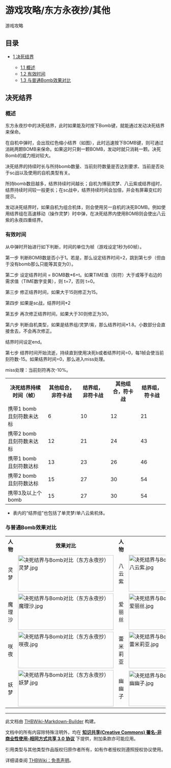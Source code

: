 # 游戏攻略/东方永夜抄/其他

<!-- source html: G:\repos\THBWiki-Markdown-Builder\THBWikiMarkdown\Temp\main\9\90\ns0%3A%E6%B8%B8%E6%88%8F%E6%94%BB%E7%95%A5%2F%E4%B8%9C%E6%96%B9%E6%B0%B8%E5%A4%9C%E6%8A%84%2F%E5%85%B6%E4%BB%96.html -->

游戏攻略

## 目录

- [1 决死结界](#决死结界)

  - [1.1 概述](#概述)
  - [1.2 有效时间](#有效时间)
  - [1.3 与普通Bomb效果对比](#与普通Bomb效果对比)







## 决死结界
### 概述
[](./文件-决死结界（东方永夜抄）.jpg.md)  东方永夜抄中的决死结界，此时如果能及时按下Bomb键，就能通过发动决死结界来保命。
  
在自机中弹时，会出现红色缩小结界（如图），此时迅速按下BOMB键，则可通过消耗两颗BOMB来保命。如果这时只剩一颗BOMB，发动时就只消耗一颗。决死Bomb的威力相对较大。  

决死结界的持续时长与所持bomb数量、当前刻符数量是否达到要求、当前是否处于sc战以及使用的自机类型有关。  

所持bomb数目越多，结界持续时间越长；自机为博丽灵梦、八云紫或结界组时，结界持续时间较一般更长；在sc战中，结界持续时间会加倍，并会有屏幕变红的提示。  

发动决死结界时，如果自机为组合机体，则会使用另一自机的决死BOMB。例如使用结界组在高速移动（操作灵梦）时中弹，在决死结界内使用BOMB则会使出八云紫的永夜四重结界。
  

### 有效时间

  
从中弹时开始进行如下判断，时间的单位为帧（游戏设定1秒为60帧）。  

第一步 判断BOMB数是否小于1。若是，那么设定结界时间=2，跳到第七步（但由于没有bomb那么只能等其变为0）。  

第二步 设定结界时间 = BOMB数*6+t。如果TIME值（刻符）大于或等于右边的需求值（TIME数字变黄），则 t=7，否则 t=0。  

第三步 修正结界时间，如果大于15则修正为15。  

第四步 如果是sc战，结界时间*2  

第五步 再次修正结界时间，如果大于30则修正为30。  

第六步 判断自机类型，如果是结界组/灵梦/紫，那么结界时间*1.8。小数部分会直接舍去，不会再次修正。  

结界时间设定end。  

第七步 结界时间开始流逝，持续直到使用决死b或者结界时间=0，每1帧会使当前刻符数-15。如果结界时间=0，那么进入miss处理。  

miss处理：当前刻符再次-10%。
  



<table>

<tbody><tr>
<th>决死结界持续时间（帧）</th>
<th>其他组合，非符卡战</th>
<th>结界组，非符卡战</th>
<th>其他组合，符卡战</th>
<th>结界组，符卡战
</th></tr>
<tr>
<td>携带1 bomb<br>且刻符数未达标</td>
<td>6</td>
<td>10</td>
<td>12</td>
<td>21
</td></tr>
<tr>
<td>携带2 bomb<br>且刻符数未达标</td>
<td>12</td>
<td>21</td>
<td>24</td>
<td>43
</td></tr>
<tr>
<td>携带1 bomb<br>且刻符数达标</td>
<td>13</td>
<td>23</td>
<td>26</td>
<td>46
</td></tr>
<tr>
<td>携带2 bomb<br>且刻符数达标</td>
<td>15</td>
<td>27</td>
<td>30</td>
<td>54
</td></tr>
<tr>
<td>携带3及以上个bomb</td>
<td>15</td>
<td>27</td>
<td>30</td>
<td>54
</td></tr></tbody></table>


- 表内的“结界组”也包括了单灵梦/单八云紫机体。

### 与普通Bomb效果对比

<table>

<tbody><tr>
<th>人物</th>
<th>效果对比</th>
<th>人物</th>
<th>效果对比
</th></tr>
<tr>
<td>灵梦</td>
<td><div class="center"><div class="floatnone"><a href="./文件-决死结界与Bomb对比（东方永夜抄）灵梦.jpg.md" class="image"><img alt="决死结界与Bomb对比（东方永夜抄）灵梦.jpg" src="https://upload.thwiki.cc/thumb/4/46/%E5%86%B3%E6%AD%BB%E7%BB%93%E7%95%8C%E4%B8%8EBomb%E5%AF%B9%E6%AF%94%EF%BC%88%E4%B8%9C%E6%96%B9%E6%B0%B8%E5%A4%9C%E6%8A%84%EF%BC%89%E7%81%B5%E6%A2%A6.jpg/300px-%E5%86%B3%E6%AD%BB%E7%BB%93%E7%95%8C%E4%B8%8EBomb%E5%AF%B9%E6%AF%94%EF%BC%88%E4%B8%9C%E6%96%B9%E6%B0%B8%E5%A4%9C%E6%8A%84%EF%BC%89%E7%81%B5%E6%A2%A6.jpg" decoding="async" loading="lazy" width="300" height="114" srcset="https://upload.thwiki.cc/thumb/4/46/%E5%86%B3%E6%AD%BB%E7%BB%93%E7%95%8C%E4%B8%8EBomb%E5%AF%B9%E6%AF%94%EF%BC%88%E4%B8%9C%E6%96%B9%E6%B0%B8%E5%A4%9C%E6%8A%84%EF%BC%89%E7%81%B5%E6%A2%A6.jpg/450px-%E5%86%B3%E6%AD%BB%E7%BB%93%E7%95%8C%E4%B8%8EBomb%E5%AF%B9%E6%AF%94%EF%BC%88%E4%B8%9C%E6%96%B9%E6%B0%B8%E5%A4%9C%E6%8A%84%EF%BC%89%E7%81%B5%E6%A2%A6.jpg 1.5x, https://upload.thwiki.cc/4/46/%E5%86%B3%E6%AD%BB%E7%BB%93%E7%95%8C%E4%B8%8EBomb%E5%AF%B9%E6%AF%94%EF%BC%88%E4%B8%9C%E6%96%B9%E6%B0%B8%E5%A4%9C%E6%8A%84%EF%BC%89%E7%81%B5%E6%A2%A6.jpg 2x" data-file-width="532" data-file-height="202"></a></div></div></td>
<td>八云紫</td>
<td><div class="center"><div class="floatnone"><a href="./文件-决死结界与Bomb对比（东方永夜抄）八云紫.jpg.md" class="image"><img alt="决死结界与Bomb对比（东方永夜抄）八云紫.jpg" src="https://upload.thwiki.cc/thumb/f/f0/%E5%86%B3%E6%AD%BB%E7%BB%93%E7%95%8C%E4%B8%8EBomb%E5%AF%B9%E6%AF%94%EF%BC%88%E4%B8%9C%E6%96%B9%E6%B0%B8%E5%A4%9C%E6%8A%84%EF%BC%89%E5%85%AB%E4%BA%91%E7%B4%AB.jpg/300px-%E5%86%B3%E6%AD%BB%E7%BB%93%E7%95%8C%E4%B8%8EBomb%E5%AF%B9%E6%AF%94%EF%BC%88%E4%B8%9C%E6%96%B9%E6%B0%B8%E5%A4%9C%E6%8A%84%EF%BC%89%E5%85%AB%E4%BA%91%E7%B4%AB.jpg" decoding="async" loading="lazy" width="300" height="115" srcset="https://upload.thwiki.cc/thumb/f/f0/%E5%86%B3%E6%AD%BB%E7%BB%93%E7%95%8C%E4%B8%8EBomb%E5%AF%B9%E6%AF%94%EF%BC%88%E4%B8%9C%E6%96%B9%E6%B0%B8%E5%A4%9C%E6%8A%84%EF%BC%89%E5%85%AB%E4%BA%91%E7%B4%AB.jpg/450px-%E5%86%B3%E6%AD%BB%E7%BB%93%E7%95%8C%E4%B8%8EBomb%E5%AF%B9%E6%AF%94%EF%BC%88%E4%B8%9C%E6%96%B9%E6%B0%B8%E5%A4%9C%E6%8A%84%EF%BC%89%E5%85%AB%E4%BA%91%E7%B4%AB.jpg 1.5x, https://upload.thwiki.cc/f/f0/%E5%86%B3%E6%AD%BB%E7%BB%93%E7%95%8C%E4%B8%8EBomb%E5%AF%B9%E6%AF%94%EF%BC%88%E4%B8%9C%E6%96%B9%E6%B0%B8%E5%A4%9C%E6%8A%84%EF%BC%89%E5%85%AB%E4%BA%91%E7%B4%AB.jpg 2x" data-file-width="529" data-file-height="202"></a></div></div>
</td></tr>
<tr>
<td>魔理沙</td>
<td><div class="center"><div class="floatnone"><a href="./文件-决死结界与Bomb对比（东方永夜抄）魔理沙.jpg.md" class="image"><img alt="决死结界与Bomb对比（东方永夜抄）魔理沙.jpg" src="https://upload.thwiki.cc/thumb/7/7c/%E5%86%B3%E6%AD%BB%E7%BB%93%E7%95%8C%E4%B8%8EBomb%E5%AF%B9%E6%AF%94%EF%BC%88%E4%B8%9C%E6%96%B9%E6%B0%B8%E5%A4%9C%E6%8A%84%EF%BC%89%E9%AD%94%E7%90%86%E6%B2%99.jpg/300px-%E5%86%B3%E6%AD%BB%E7%BB%93%E7%95%8C%E4%B8%8EBomb%E5%AF%B9%E6%AF%94%EF%BC%88%E4%B8%9C%E6%96%B9%E6%B0%B8%E5%A4%9C%E6%8A%84%EF%BC%89%E9%AD%94%E7%90%86%E6%B2%99.jpg" decoding="async" loading="lazy" width="300" height="114" srcset="https://upload.thwiki.cc/thumb/7/7c/%E5%86%B3%E6%AD%BB%E7%BB%93%E7%95%8C%E4%B8%8EBomb%E5%AF%B9%E6%AF%94%EF%BC%88%E4%B8%9C%E6%96%B9%E6%B0%B8%E5%A4%9C%E6%8A%84%EF%BC%89%E9%AD%94%E7%90%86%E6%B2%99.jpg/450px-%E5%86%B3%E6%AD%BB%E7%BB%93%E7%95%8C%E4%B8%8EBomb%E5%AF%B9%E6%AF%94%EF%BC%88%E4%B8%9C%E6%96%B9%E6%B0%B8%E5%A4%9C%E6%8A%84%EF%BC%89%E9%AD%94%E7%90%86%E6%B2%99.jpg 1.5x, https://upload.thwiki.cc/7/7c/%E5%86%B3%E6%AD%BB%E7%BB%93%E7%95%8C%E4%B8%8EBomb%E5%AF%B9%E6%AF%94%EF%BC%88%E4%B8%9C%E6%96%B9%E6%B0%B8%E5%A4%9C%E6%8A%84%EF%BC%89%E9%AD%94%E7%90%86%E6%B2%99.jpg 2x" data-file-width="532" data-file-height="202"></a></div></div></td>
<td>爱丽丝</td>
<td><div class="center"><div class="floatnone"><a href="./文件-决死结界与Bomb对比（东方永夜抄）爱丽丝.jpg.md" class="image"><img alt="决死结界与Bomb对比（东方永夜抄）爱丽丝.jpg" src="https://upload.thwiki.cc/thumb/d/d5/%E5%86%B3%E6%AD%BB%E7%BB%93%E7%95%8C%E4%B8%8EBomb%E5%AF%B9%E6%AF%94%EF%BC%88%E4%B8%9C%E6%96%B9%E6%B0%B8%E5%A4%9C%E6%8A%84%EF%BC%89%E7%88%B1%E4%B8%BD%E4%B8%9D.jpg/300px-%E5%86%B3%E6%AD%BB%E7%BB%93%E7%95%8C%E4%B8%8EBomb%E5%AF%B9%E6%AF%94%EF%BC%88%E4%B8%9C%E6%96%B9%E6%B0%B8%E5%A4%9C%E6%8A%84%EF%BC%89%E7%88%B1%E4%B8%BD%E4%B8%9D.jpg" decoding="async" loading="lazy" width="300" height="114" srcset="https://upload.thwiki.cc/thumb/d/d5/%E5%86%B3%E6%AD%BB%E7%BB%93%E7%95%8C%E4%B8%8EBomb%E5%AF%B9%E6%AF%94%EF%BC%88%E4%B8%9C%E6%96%B9%E6%B0%B8%E5%A4%9C%E6%8A%84%EF%BC%89%E7%88%B1%E4%B8%BD%E4%B8%9D.jpg/450px-%E5%86%B3%E6%AD%BB%E7%BB%93%E7%95%8C%E4%B8%8EBomb%E5%AF%B9%E6%AF%94%EF%BC%88%E4%B8%9C%E6%96%B9%E6%B0%B8%E5%A4%9C%E6%8A%84%EF%BC%89%E7%88%B1%E4%B8%BD%E4%B8%9D.jpg 1.5x, https://upload.thwiki.cc/d/d5/%E5%86%B3%E6%AD%BB%E7%BB%93%E7%95%8C%E4%B8%8EBomb%E5%AF%B9%E6%AF%94%EF%BC%88%E4%B8%9C%E6%96%B9%E6%B0%B8%E5%A4%9C%E6%8A%84%EF%BC%89%E7%88%B1%E4%B8%BD%E4%B8%9D.jpg 2x" data-file-width="532" data-file-height="202"></a></div></div>
</td></tr>
<tr>
<td>咲夜</td>
<td><div class="center"><div class="floatnone"><a href="./文件-决死结界与Bomb对比（东方永夜抄）咲夜.jpg.md" class="image"><img alt="决死结界与Bomb对比（东方永夜抄）咲夜.jpg" src="https://upload.thwiki.cc/thumb/2/2e/%E5%86%B3%E6%AD%BB%E7%BB%93%E7%95%8C%E4%B8%8EBomb%E5%AF%B9%E6%AF%94%EF%BC%88%E4%B8%9C%E6%96%B9%E6%B0%B8%E5%A4%9C%E6%8A%84%EF%BC%89%E5%92%B2%E5%A4%9C.jpg/300px-%E5%86%B3%E6%AD%BB%E7%BB%93%E7%95%8C%E4%B8%8EBomb%E5%AF%B9%E6%AF%94%EF%BC%88%E4%B8%9C%E6%96%B9%E6%B0%B8%E5%A4%9C%E6%8A%84%EF%BC%89%E5%92%B2%E5%A4%9C.jpg" decoding="async" loading="lazy" width="300" height="114" srcset="https://upload.thwiki.cc/thumb/2/2e/%E5%86%B3%E6%AD%BB%E7%BB%93%E7%95%8C%E4%B8%8EBomb%E5%AF%B9%E6%AF%94%EF%BC%88%E4%B8%9C%E6%96%B9%E6%B0%B8%E5%A4%9C%E6%8A%84%EF%BC%89%E5%92%B2%E5%A4%9C.jpg/450px-%E5%86%B3%E6%AD%BB%E7%BB%93%E7%95%8C%E4%B8%8EBomb%E5%AF%B9%E6%AF%94%EF%BC%88%E4%B8%9C%E6%96%B9%E6%B0%B8%E5%A4%9C%E6%8A%84%EF%BC%89%E5%92%B2%E5%A4%9C.jpg 1.5x, https://upload.thwiki.cc/2/2e/%E5%86%B3%E6%AD%BB%E7%BB%93%E7%95%8C%E4%B8%8EBomb%E5%AF%B9%E6%AF%94%EF%BC%88%E4%B8%9C%E6%96%B9%E6%B0%B8%E5%A4%9C%E6%8A%84%EF%BC%89%E5%92%B2%E5%A4%9C.jpg 2x" data-file-width="532" data-file-height="202"></a></div></div></td>
<td>蕾米莉亚</td>
<td><div class="center"><div class="floatnone"><a href="./文件-决死结界与Bomb对比（东方永夜抄）蕾米莉亚.jpg.md" class="image"><img alt="决死结界与Bomb对比（东方永夜抄）蕾米莉亚.jpg" src="https://upload.thwiki.cc/thumb/3/3c/%E5%86%B3%E6%AD%BB%E7%BB%93%E7%95%8C%E4%B8%8EBomb%E5%AF%B9%E6%AF%94%EF%BC%88%E4%B8%9C%E6%96%B9%E6%B0%B8%E5%A4%9C%E6%8A%84%EF%BC%89%E8%95%BE%E7%B1%B3%E8%8E%89%E4%BA%9A.jpg/300px-%E5%86%B3%E6%AD%BB%E7%BB%93%E7%95%8C%E4%B8%8EBomb%E5%AF%B9%E6%AF%94%EF%BC%88%E4%B8%9C%E6%96%B9%E6%B0%B8%E5%A4%9C%E6%8A%84%EF%BC%89%E8%95%BE%E7%B1%B3%E8%8E%89%E4%BA%9A.jpg" decoding="async" loading="lazy" width="300" height="114" srcset="https://upload.thwiki.cc/thumb/3/3c/%E5%86%B3%E6%AD%BB%E7%BB%93%E7%95%8C%E4%B8%8EBomb%E5%AF%B9%E6%AF%94%EF%BC%88%E4%B8%9C%E6%96%B9%E6%B0%B8%E5%A4%9C%E6%8A%84%EF%BC%89%E8%95%BE%E7%B1%B3%E8%8E%89%E4%BA%9A.jpg/450px-%E5%86%B3%E6%AD%BB%E7%BB%93%E7%95%8C%E4%B8%8EBomb%E5%AF%B9%E6%AF%94%EF%BC%88%E4%B8%9C%E6%96%B9%E6%B0%B8%E5%A4%9C%E6%8A%84%EF%BC%89%E8%95%BE%E7%B1%B3%E8%8E%89%E4%BA%9A.jpg 1.5x, https://upload.thwiki.cc/3/3c/%E5%86%B3%E6%AD%BB%E7%BB%93%E7%95%8C%E4%B8%8EBomb%E5%AF%B9%E6%AF%94%EF%BC%88%E4%B8%9C%E6%96%B9%E6%B0%B8%E5%A4%9C%E6%8A%84%EF%BC%89%E8%95%BE%E7%B1%B3%E8%8E%89%E4%BA%9A.jpg 2x" data-file-width="532" data-file-height="202"></a></div></div>
</td></tr>
<tr>
<td>妖梦</td>
<td><div class="center"><div class="floatnone"><a href="./文件-决死结界与Bomb对比（东方永夜抄）妖梦.jpg.md" class="image"><img alt="决死结界与Bomb对比（东方永夜抄）妖梦.jpg" src="https://upload.thwiki.cc/thumb/f/f6/%E5%86%B3%E6%AD%BB%E7%BB%93%E7%95%8C%E4%B8%8EBomb%E5%AF%B9%E6%AF%94%EF%BC%88%E4%B8%9C%E6%96%B9%E6%B0%B8%E5%A4%9C%E6%8A%84%EF%BC%89%E5%A6%96%E6%A2%A6.jpg/300px-%E5%86%B3%E6%AD%BB%E7%BB%93%E7%95%8C%E4%B8%8EBomb%E5%AF%B9%E6%AF%94%EF%BC%88%E4%B8%9C%E6%96%B9%E6%B0%B8%E5%A4%9C%E6%8A%84%EF%BC%89%E5%A6%96%E6%A2%A6.jpg" decoding="async" loading="lazy" width="300" height="114" srcset="https://upload.thwiki.cc/thumb/f/f6/%E5%86%B3%E6%AD%BB%E7%BB%93%E7%95%8C%E4%B8%8EBomb%E5%AF%B9%E6%AF%94%EF%BC%88%E4%B8%9C%E6%96%B9%E6%B0%B8%E5%A4%9C%E6%8A%84%EF%BC%89%E5%A6%96%E6%A2%A6.jpg/450px-%E5%86%B3%E6%AD%BB%E7%BB%93%E7%95%8C%E4%B8%8EBomb%E5%AF%B9%E6%AF%94%EF%BC%88%E4%B8%9C%E6%96%B9%E6%B0%B8%E5%A4%9C%E6%8A%84%EF%BC%89%E5%A6%96%E6%A2%A6.jpg 1.5x, https://upload.thwiki.cc/f/f6/%E5%86%B3%E6%AD%BB%E7%BB%93%E7%95%8C%E4%B8%8EBomb%E5%AF%B9%E6%AF%94%EF%BC%88%E4%B8%9C%E6%96%B9%E6%B0%B8%E5%A4%9C%E6%8A%84%EF%BC%89%E5%A6%96%E6%A2%A6.jpg 2x" data-file-width="532" data-file-height="202"></a></div></div></td>
<td>幽幽子</td>
<td><div class="center"><div class="floatnone"><a href="./文件-决死结界与Bomb对比（东方永夜抄）幽幽子.jpg.md" class="image"><img alt="决死结界与Bomb对比（东方永夜抄）幽幽子.jpg" src="https://upload.thwiki.cc/thumb/e/e5/%E5%86%B3%E6%AD%BB%E7%BB%93%E7%95%8C%E4%B8%8EBomb%E5%AF%B9%E6%AF%94%EF%BC%88%E4%B8%9C%E6%96%B9%E6%B0%B8%E5%A4%9C%E6%8A%84%EF%BC%89%E5%B9%BD%E5%B9%BD%E5%AD%90.jpg/300px-%E5%86%B3%E6%AD%BB%E7%BB%93%E7%95%8C%E4%B8%8EBomb%E5%AF%B9%E6%AF%94%EF%BC%88%E4%B8%9C%E6%96%B9%E6%B0%B8%E5%A4%9C%E6%8A%84%EF%BC%89%E5%B9%BD%E5%B9%BD%E5%AD%90.jpg" decoding="async" loading="lazy" width="300" height="111" srcset="https://upload.thwiki.cc/thumb/e/e5/%E5%86%B3%E6%AD%BB%E7%BB%93%E7%95%8C%E4%B8%8EBomb%E5%AF%B9%E6%AF%94%EF%BC%88%E4%B8%9C%E6%96%B9%E6%B0%B8%E5%A4%9C%E6%8A%84%EF%BC%89%E5%B9%BD%E5%B9%BD%E5%AD%90.jpg/450px-%E5%86%B3%E6%AD%BB%E7%BB%93%E7%95%8C%E4%B8%8EBomb%E5%AF%B9%E6%AF%94%EF%BC%88%E4%B8%9C%E6%96%B9%E6%B0%B8%E5%A4%9C%E6%8A%84%EF%BC%89%E5%B9%BD%E5%B9%BD%E5%AD%90.jpg 1.5x, https://upload.thwiki.cc/e/e5/%E5%86%B3%E6%AD%BB%E7%BB%93%E7%95%8C%E4%B8%8EBomb%E5%AF%B9%E6%AF%94%EF%BC%88%E4%B8%9C%E6%96%B9%E6%B0%B8%E5%A4%9C%E6%8A%84%EF%BC%89%E5%B9%BD%E5%B9%BD%E5%AD%90.jpg 2x" data-file-width="534" data-file-height="197"></a></div></div>
</td></tr>
</tbody></table>






---

此文档由 [THBWiki-Markdown-Builder](https://github.com/Delsin-Yu/THBWiki-Markdown-Builder) 构建。

文档中的所有内容除特殊注明外，均在 [**知识共享(Creative Commons) 署名-非商业性使用-相同方式共享 3.0 协议**](https://creativecommons.org/licenses/by-sa/3.0/deed.zh-hans) 下提供，附加条款亦可能应用。

引用类型与其他类型作品版权归原作者所有，如有作者授权则遵照授权协议使用。

详细请查阅 [THBWiki：免责声明](https://thbwiki.cc/THBWiki:%E5%85%8D%E8%B4%A3%E5%A3%B0%E6%98%8E)。

